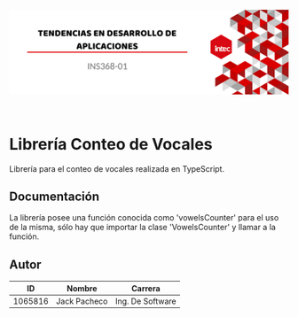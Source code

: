 <p align="center">
  <img src="Banner(TDA).png" alt="Banner TDA">
</p>

<br>

# Librería Conteo de Vocales
Librería para el conteo de vocales realizada en TypeScript.

## Documentación
La librería posee una función conocida como 'vowelsCounter' para el uso de la misma, sólo hay que importar la clase 'VowelsCounter' y llamar a la función.

## Autor
| ID      | Nombre       | Carrera          |
|---------|--------------|------------------|
| 1065816 | Jack Pacheco | Ing. De Software |